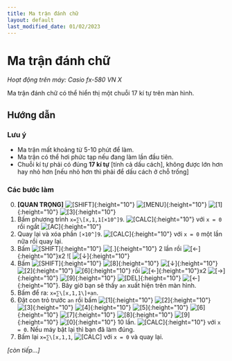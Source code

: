 ```yaml
---
title: Ma trận đánh chữ
layout: default
last_modified_date: 01/02/2023
---
```


# Ma trận đánh chữ
*Hoạt động trên máy: Casio fx-580 VN X*

Ma trận đánh chữ có thể hiển thị một chuỗi 17 kí tự trên màn hình.

## Hướng dẫn
### Lưu ý
- Ma trận mất khoảng từ 5-10 phút để làm.
- Ma trận có thể hơi phức tạp nếu đang làm lần đầu tiên.
- Chuỗi kí tự phải có đúng **17 kí tự** \[tính cả dấu cách\], không được lớn hơn hay nhỏ hơn \[nếu nhỏ hơn thì phải để dấu cách ở chỗ trống\]

### Các bước làm
0. **[QUAN TRỌNG]** ![\[SHIFT\]]{:height="10"} ![\[MENU\]]{:height="10"} ![\[1\]]{:height="10"} ![\[3\]]{:height="10"}
1. Bấm phương trình `x=∑\[x,1,1[×10^]9`. ![\[CALC\]]{:height="10"} với `x = 0` rồi ngắt ![\[AC\]]{:height="10"}
2. Quay lại và xóa phần `[×10^]9`. ![\[CALC\]]{:height="10"} với `x = 0` một lần nữa rồi quay lại.
3. Bấm ![\[SHIFT\]]{:height="10"} ![\[.\]]{:height="10"} 2 lần rồi ![\[←\]]{:height="10"}x2 ![ ![\[↓\]]{:height="10"}
4. Bấm ![\[SHIFT\]]{:height="10"} ![\[8\]]{:height="10"} ![\[↓\]]{:height="10"} ![\[2\]]{:height="10"} ![\[6\]]{:height="10"} rồi ![\[←\]]{:height="10"}x2 ![\[→\]]{:height="10"} ![\[9\]]{:height="10"} ![\[DEL\]]{:height="10"} ![\[←\]]{:height="10"}. Bây giờ bạn sẽ thấy `an` xuất hiện trên màn hình.
5. Bấm để ra: `x=∑\[x,1,1\]+an`.
6. Đặt con trỏ trước `an` rồi bấm ![\[1\]]{:height="10"} ![\[2\]]{:height="10"} ![\[3\]]{:height="10"} ![\[4\]]{:height="10"} ![\[5\]]{:height="10"} ![\[6\]]{:height="10"} ![\[7\]]{:height="10"} ![\[8\]]{:height="10"} ![\[9\]]{:height="10"} ![\[0\]]{:height="10"} 10 lần. ![\[CALC\]]{:height="10"} với `x = 0`. Nếu máy bật lại thì bạn đã làm đúng.
7. Bấm lại `x=∑\[x,1,1`, ![\[CALC\]] với `x = 0` và quay lại.

*\[còn tiếp...\]*

[\[SHIFT\]]: /thu-vien-ma-tran/images/fx580vnx/shift.bmp
[\[MENU\]]: /thu-vien-ma-tran/images/fx580vnx/menu.bmp
[\[←\]]: /thu-vien-ma-tran/images/fx580vnx/dpad_left.bmp
[\[→\]]: /thu-vien-ma-tran/images/fx580vnx/dpad_right.bmp
[\[↓\]]: /thu-vien-ma-tran/images/fx580vnx/dpad_down.bmp
[\[CALC\]]: /thu-vien-ma-tran/images/fx580vnx/calc.bmp
[\[DEL\]]: /thu-vien-ma-tran/images/fx580vnx/del.bmp
[\[AC\]]: /thu-vien-ma-tran/images/fx580vnx/ac.bmp
[\[0\]]: /thu-vien-ma-tran/images/fx580vnx/0.bmp
[\[1\]]: /thu-vien-ma-tran/images/fx580vnx/1.bmp
[\[2\]]: /thu-vien-ma-tran/images/fx580vnx/2.bmp
[\[3\]]: /thu-vien-ma-tran/images/fx580vnx/3.bmp
[\[4\]]: /thu-vien-ma-tran/images/fx580vnx/4.bmp
[\[5\]]: /thu-vien-ma-tran/images/fx580vnx/5.bmp
[\[6\]]: /thu-vien-ma-tran/images/fx580vnx/6.bmp
[\[7\]]: /thu-vien-ma-tran/images/fx580vnx/7.bmp
[\[8\]]: /thu-vien-ma-tran/images/fx580vnx/8.bmp
[\[9\]]: /thu-vien-ma-tran/images/fx580vnx/9.bmp
[\[.\]]: /thu-vien-ma-tran/images/fx580vnx/decimal.bmp
